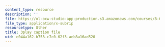 ```yaml
---
content_type: resource
description: ''
file: https://ol-ocw-studio-app-production.s3.amazonaws.com/courses/8-01sc-classical-mechanics-fall-2016/e044a162b753c7c062f3aeb8a16ad520_UPnqIKBAMaQ.srt
file_type: application/x-subrip
resourcetype: Other
title: 3play caption file
uid: e044a162-b753-c7c0-62f3-aeb8a16ad520
---
```

